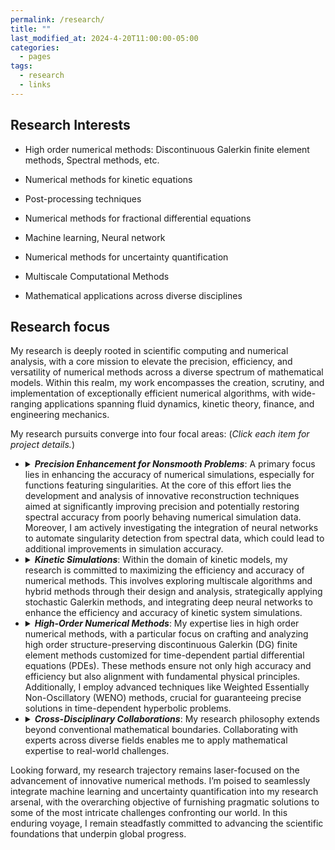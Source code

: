 ```yaml
---
permalink: /research/
title: ""
last_modified_at: 2024-4-20T11:00:00-05:00
categories:
  - pages
tags:
  - research
  - links
---
```


## Research Interests
* High order numerical methods: Discontinuous Galerkin finite element methods, Spectral methods, etc.

* Numerical methods for kinetic equations

* Post-processing techniques

* Numerical methods for fractional differential equations

* Machine learning, Neural network

* Numerical methods for uncertainty quantification

* Multiscale Computational Methods

* Mathematical applications across diverse disciplines

## Research focus
My research is deeply rooted in scientific computing and numerical analysis, with a core mission to elevate the precision, efficiency, and versatility of numerical methods across a diverse spectrum of mathematical models. Within this realm, my work encompasses the creation, scrutiny, and implementation of exceptionally efficient numerical algorithms, with wide-ranging applications spanning fluid dynamics, kinetic theory, finance, and engineering mechanics.

My research pursuits converge into four focal areas: (_Click each item for project details._)

* <details> <summary><em><strong>Precision Enhancement for Nonsmooth Problems</strong></em>: A primary focus lies in enhancing the accuracy of numerical simulations, especially for functions featuring singularities. At the core of this effort lies the development and analysis of innovative reconstruction techniques aimed at significantly improving precision and potentially restoring spectral accuracy  from poorly behaving numerical simulation data. Moreover, I am actively investigating the integration of neural networks to automate singularity detection from spectral data, which could lead to additional improvements in simulation accuracy.</summary><ul>
     <li><details open><summary>Project 1: Postprocessing techniques</summary> To be added.  <a href="https://lesliechenz.github.io/webpage/_pages/slides/talk_spectral2016.pdf">slides "Recovering exponential accuracy in spectral methods involving piecewise smooth functions"</a> </details> </li>
     <li><details><summary>Project 2: Solution-enriched numerical methods</summary> To be added.  </details></li>
     <li><details><summary>Project 3: Neural network-base singularity detectors</summary> To be added.  </details></li></ul></details>

* <details> <summary><em><strong>Kinetic Simulations</strong></em>: Within the domain of kinetic models, my research is committed to maximizing the efficiency and accuracy of numerical methods. This involves exploring multiscale algorithms and hybrid methods through their design and analysis, strategically applying stochastic Galerkin methods, and integrating deep neural networks to enhance the efficiency and accuracy of kinetic system simulations.</summary><ul>
    <li><details open><summary>Project 1: Numerical methods for simulating linear kinetic models - design and analysis</summary> To be added.  <a href="https://lesliechenz.github.io/webpage/_pages/slides/talk_WPI.pdf">slides "Multiscale Convergence Properties for Spectral Approximations of a Model Kinetic Equation"</a> </details> </li>
    <li><details><summary>Project 2: Numerical methods for kinetic models with uncertainties </summary> To be added.  </details></li>
    <li><details><summary>Project 3: Fast solvers</summary> To be added.  </details></li></ul></details>
 
* <details> <summary><em><strong>High-Order Numerical Methods</strong></em>:  My expertise lies in high order numerical methods, with a particular focus on crafting and analyzing high order structure-preserving discontinuous Galerkin (DG) finite element methods customized for time-dependent partial differential equations (PDEs). These methods ensure not only high accuracy and efficiency but also alignment with fundamental physical principles. Additionally, I employ advanced techniques like Weighted Essentially Non-Oscillatory (WENO) methods, crucial for guaranteeing precise solutions in time-dependent hyperbolic problems.</summary><ul>
    <li><details><summary>Project 1: High-order numerical methods for various PDEs and their applications</summary> To be added.  </details></li>
    <li><details open><summary>Project 2: Structure-preserving high-order numerical schemes for time-dependent PDEs </summary> To be added.  
      <a href="https://lesliechenz.github.io/webpage/_pages/slides/talk_20160302_UTK_cam.pdf">slides "Third-order Maximum-Principle-Satisfying Direct DG methods for convection-diffusion equations on unstructured triangular mesh"</a> 
      <details open><summary>
        <svg aria-hidden height="16" width="16" viewBox="0 0 16 16" version="1.1" class="octicon octicon-device-camera-video"><path fill-rule="evenodd" d="M16 3.75a.75.75 0 00-1.136-.643L11 5.425V4.75A1.75 1.75 0 009.25 3h-7.5A1.75 1.75 0 000 4.75v6.5C0 12.216.784 13 1.75 13h7.5A1.75 1.75 0 0011 11.25v-.675l3.864 2.318A.75.75 0 0016 12.25v-8.5zm-5 5.075l3.5 2.1v-5.85l-3.5 2.1v1.65zM9.5 6.75v-2a.25.25 0 00-.25-.25h-7.5a.25.25 0 00-.25.25v6.5c0 .138.112.25.25.25h7.5a.25.25 0 00.25-.25v-4.5z"></path></svg>
        <span aria-label="Video description Custom Title">Nonlinear porous medium equation</span>
        <span class="dropdown-caret"></span>
      </summary>
      <video muted controls style="max-height:640px;" src="https://github.com/LeslieChenZ/webpage/assets/50176086/9085d2ab-f776-4a1e-8e44-005636517684"></video>
      <details open><summary>
        <svg aria-hidden height="16" width="16" viewBox="0 0 16 16" version="1.1" class="octicon octicon-device-camera-video"><path fill-rule="evenodd" d="M16 3.75a.75.75 0 00-1.136-.643L11 5.425V4.75A1.75 1.75 0 009.25 3h-7.5A1.75 1.75 0 000 4.75v6.5C0 12.216.784 13 1.75 13h7.5A1.75 1.75 0 0011 11.25v-.675l3.864 2.318A.75.75 0 0016 12.25v-8.5zm-5 5.075l3.5 2.1v-5.85l-3.5 2.1v1.65zM9.5 6.75v-2a.25.25 0 00-.25-.25h-7.5a.25.25 0 00-.25.25v6.5c0 .138.112.25.25.25h7.5a.25.25 0 00.25-.25v-4.5z"></path></svg>
        <span aria-label="Video description Custom Title">Incompressible Navier–Stokes equation - Vortex patch problem</span>
        <span class="dropdown-caret"></span>
      </summary><video muted controls style="max-height:640px;" src="https://github.com/LeslieChenZ/webpage/assets/50176086/e751a25e-4c53-42c5-9344-aab8b5c8f551"></video></details></details></li></ul></details>

* <details> <summary><em><strong>Cross-Disciplinary Collaborations</strong></em>: My research philosophy extends beyond conventional mathematical boundaries. Collaborating with experts across diverse fields enables me to apply mathematical expertise to real-world challenges.</summary><ul>
    <li><details open><summary>Project 1: <em>Application in Finance</em> </summary> 
      Teaming up with experts in accounting and finance, I've employed data processing techniques to investigate the influence of CEOs on the readability of financial reports. This exploration has revealed invaluable insights into corporate governance.   </details></li>
    <li><details open><summary>Project 2: <em>Application in Civil Engineering</em></summary> 
      In collaboration with colleagues in civil engineering, we're leveraging cutting-edge machine learning techniques to uncover the intricate relationships between geometric descriptors and material behavior. This effort aims to deepen our understanding of material microstructure and fracture properties, with significant implications for materials science.  </details></li></ul></details>

Looking forward, my research trajectory remains laser-focused on the advancement of innovative numerical methods. I’m poised to seamlessly integrate machine learning and uncertainty quantification into my research arsenal, with the overarching objective of furnishing pragmatic solutions to some of the most intricate challenges confronting our world. In this enduring voyage, I remain steadfastly committed to advancing the scientific foundations that underpin global progress.


<!--
https://github.com/LeslieChenZ/webpage/assets/50176086/0d25da8b-fbdb-4870-8770-4f2fcaace1c7

https://github.com/LeslieChenZ/webpage/assets/50176086/ecbe486f-3e31-49b4-a3f0-a27b5ed349da
-->



<!-- [Click here for a poster on research projects.](https://lesliechenz.github.io/webpage/_pages/research_poster_20230223_UMassD_template_CAS_36x56.pdf)  -->

<!-- ### Click here for [Research Highlights](https://lesliechenz.github.io/webpage/_pages/research_highlight2023.pdf). -->
